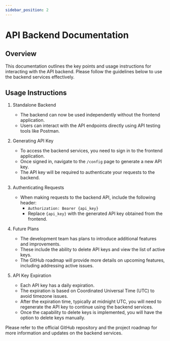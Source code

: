 ```yaml
---
sidebar_position: 2
---
```


# API Backend Documentation

## Overview
This documentation outlines the key points and usage instructions for interacting with the API backend. Please follow the guidelines below to use the backend services effectively.

## Usage Instructions

1. Standalone Backend
   - The backend can now be used independently without the frontend application.
   - Users can interact with the API endpoints directly using API testing tools like Postman.

2. Generating API Key
   - To access the backend services, you need to sign in to the frontend application.
   - Once signed in, navigate to the `/config` page to generate a new API key.
   - The API key will be required to authenticate your requests to the backend.

3. Authenticating Requests
   - When making requests to the backend API, include the following header:
     - `Authorization: Bearer {api_key}`
     - Replace `{api_key}` with the generated API key obtained from the frontend.

4. Future Plans
   - The development team has plans to introduce additional features and improvements.
   - These include the ability to delete API keys and view the list of active keys.
   - The GitHub roadmap will provide more details on upcoming features, including addressing active issues.

5. API Key Expiration
   - Each API key has a daily expiration.
   - The expiration is based on Coordinated Universal Time (UTC) to avoid timezone issues.
   - After the expiration time, typically at midnight UTC, you will need to regenerate the API key to continue using the backend services.
   - Once the capability to delete keys is implemented, you will have the option to delete keys manually.

Please refer to the official GitHub repository and the project roadmap for more information and updates on the backend services.
